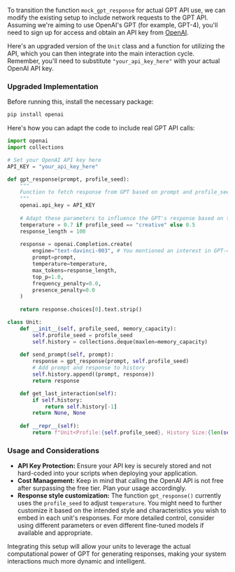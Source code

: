 To transition the function `mock_gpt_response` for actual GPT API use, we can modify the existing setup to include network requests to the GPT API. Assuming we're aiming to use OpenAI's GPT (for example, GPT-4), you'll need to sign up for access and obtain an API key from [OpenAI](https://openai.com/).

Here's an upgraded version of the `Unit` class and a function for utilizing the API, which you can then integrate into the main interaction cycle. Remember, you'll need to substitute `"your_api_key_here"` with your actual OpenAI API key.

### Upgraded Implementation

Before running this, install the necessary package:

```bash
pip install openai
```

Here's how you can adapt the code to include real GPT API calls:

```python
import openai
import collections

# Set your OpenAI API key here
API_KEY = "your_api_key_here"

def gpt_response(prompt, profile_seed):
    """
    Function to fetch response from GPT based on prompt and profile_seed (a simplistic approach to influencing style).
    """
    openai.api_key = API_KEY
    
    # Adapt these parameters to influence the GPT's response based on the profile_seed
    temperature = 0.7 if profile_seed == "creative" else 0.5
    response_length = 100
    
    response = openai.Completion.create(
        engine="text-davinci-003", # You mentioned an interest in GPT-4. Change the engine as needed.
        prompt=prompt,
        temperature=temperature,
        max_tokens=response_length,
        top_p=1.0,
        frequency_penalty=0.0,
        presence_penalty=0.0
    )
    
    return response.choices[0].text.strip()

class Unit:
    def __init__(self, profile_seed, memory_capacity):
        self.profile_seed = profile_seed
        self.history = collections.deque(maxlen=memory_capacity)
    
    def send_prompt(self, prompt):
        response = gpt_response(prompt, self.profile_seed)
        # Add prompt and response to history
        self.history.append((prompt, response))
        return response

    def get_last_interaction(self):
        if self.history:
            return self.history[-1]
        return None, None
    
    def __repr__(self):
        return f"Unit<Profile:{self.profile_seed}, History Size:{len(self.history)}>"
```

### Usage and Considerations

- **API Key Protection:** Ensure your API key is securely stored and not hard-coded into your scripts when deploying your application.
- **Cost Management:** Keep in mind that calling the OpenAI API is not free after surpassing the free tier. Plan your usage accordingly.
- **Response style customization:** The function `gpt_response()` currently uses the `profile_seed` to adjust `temperature`. You might need to further customize it based on the intended style and characteristics you wish to embed in each unit's responses. For more detailed control, consider using different parameters or even different fine-tuned models if available and appropriate.

Integrating this setup will allow your units to leverage the actual computational power of GPT for generating responses, making your system interactions much more dynamic and intelligent.